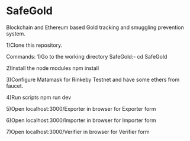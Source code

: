 # SafeGold
Blockchain and Ethereum based Gold tracking and smuggling prevention system.

1)Clone this repository.

Commands:
1)Go to the working directory SafeGold:-
cd SafeGold

2)Install the node modules
npm install

3)Configure Matamask for Rinkeby Testnet and have some ethers from faucet.

4)Run scripts
npm run dev

5)Open localhost:3000/Exporter in browser for Exporter form

6)Open localhost:3000/Importer in browser for Importer form

7)Open localhost:3000/Verifier in browser for Verifier form

